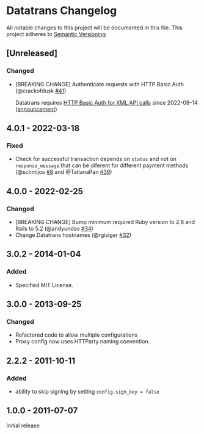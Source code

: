 # Datatrans Changelog

All notable changes to this project will be documented in this file.
This project adheres to [Semantic Versioning](http://semver.org/).

## [Unreleased]

### Changed

* [BREAKING CHANGE] Authenticate requests with HTTP Basic Auth (@crackofdusk [#41](https://github.com/simplificator/datatrans/pull/41))

  Datatrans requires [HTTP Basic Auth for XML API calls](https://api-reference.datatrans.ch/xml/#authentication-tls) since 2022-09-14 ([announcement](https://mailchi.mp/datatrans/basic-authsign2_1-email_en))

## 4.0.1 - 2022-03-18
### Fixed
* Check for successful transaction depends on `status` and not on `response_message` that can be diferent for different payment methods (@schmijos [#8](https://github.com/simplificator/datatrans/pull/8) and @TatianaPan [#39](https://github.com/simplificator/datatrans/pull/39))
## 4.0.0 - 2022-02-25
### Changed
* [BREAKING CHANGE] Bump minimum required Ruby version to 2.6 and Rails to 5.2 (@andyundso [#34](https://github.com/simplificator/datatrans/pull/34))
* Change Datatrans hostnames (@rgisiger [#32](https://github.com/simplificator/datatrans/pull/32))

## 3.0.2 - 2014-01-04
### Added
* Specified MIT License.

## 3.0.0 - 2013-09-25
### Changed
* Refactored code to allow multiple configurations
* Proxy config now uses HTTParty naming convention.

## 2.2.2 - 2011-10-11
### Added

* ability to skip signing by setting `config.sign_key = false`

## 1.0.0 - 2011-07-07

Initial release



